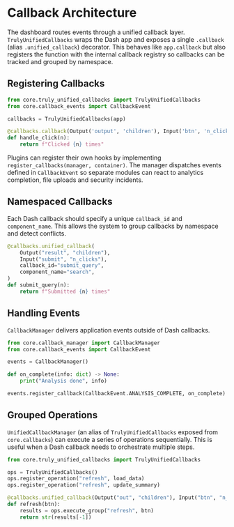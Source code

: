 # Callback Architecture

The dashboard routes events through a unified callback layer. `TrulyUnifiedCallbacks`
wraps the Dash app and exposes a single `.callback` (alias `.unified_callback`)
decorator. This behaves like `app.callback` but also registers the function with
the internal callback registry so callbacks can be tracked and grouped by
namespace.

## Registering Callbacks

```python
from core.truly_unified_callbacks import TrulyUnifiedCallbacks
from core.callback_events import CallbackEvent

callbacks = TrulyUnifiedCallbacks(app)

@callbacks.callback(Output('output', 'children'), Input('btn', 'n_clicks'))
def handle_click(n):
    return f"Clicked {n} times"
```

Plugins can register their own hooks by implementing `register_callbacks(manager, container)`.
The manager dispatches events defined in `CallbackEvent` so separate modules can
react to analytics completion, file uploads and security incidents.

## Namespaced Callbacks

Each Dash callback should specify a unique `callback_id` and `component_name`.
This allows the system to group callbacks by namespace and detect conflicts.

```python
@callbacks.unified_callback(
    Output("result", "children"),
    Input("submit", "n_clicks"),
    callback_id="submit_query",
    component_name="search",
)
def submit_query(n):
    return f"Submitted {n} times"
```

## Handling Events

`CallbackManager` delivers application events outside of Dash callbacks.

```python
from core.callback_manager import CallbackManager
from core.callback_events import CallbackEvent

events = CallbackManager()

def on_complete(info: dict) -> None:
    print("Analysis done", info)

events.register_callback(CallbackEvent.ANALYSIS_COMPLETE, on_complete)
```

## Grouped Operations

`UnifiedCallbackManager` (an alias of `TrulyUnifiedCallbacks` exposed from
`core.callbacks`) can execute a series of operations sequentially. This is
useful when a Dash callback needs to orchestrate multiple steps.


```python
from core.truly_unified_callbacks import TrulyUnifiedCallbacks

ops = TrulyUnifiedCallbacks()
ops.register_operation("refresh", load_data)
ops.register_operation("refresh", update_summary)

@callbacks.unified_callback(Output("out", "children"), Input("btn", "n_clicks"))
def refresh(btn):
    results = ops.execute_group("refresh", btn)
    return str(results[-1])
```
